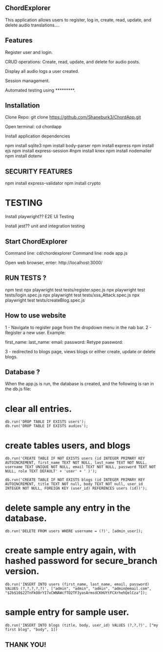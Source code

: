 ## ChordExplorer

This application allows users to register, log in, create, read, update, and delete audio translations....

## Features

Register user and login.

CRUD operations: Create, read, update, and delete for audio posts.

Display all audio logs a user created.

Session management.

Automated testing using *********.

## Installation

Clone Repo: git clone https://github.com/Shaneburk3/ChordApp.git

Open terminal: cd chordapp

Install  application dependencies

npm install sqlite3
npm install body-parser
npm install express
npm install ejs
npm install express-session
#npm install knex
npm install nodemailer
npm install dotenv

## SECURITY FEATURES
npm install express-validator
npm install crypto

# TESTING
Install playwright?? E2E UI Testing

Install jest?? unit and integration testing

## Start ChordExplorer

Command line: cd/chordexplorer
Command line: node app.js

Open web browser, enter: http://localhost:3000/

## RUN TESTS ?

npm test
npx playwright test tests/register.spec.js
npx playwright test tests/login.spec.js
npx playwright test tests/xss_Attack.spec.js
npx playwright test tests/createBlog.spec.js


## How to use website

1 - Navigate to register page from the dropdown menu in the nab bar.
2 - Register a new user. Example:

first_name: 
last_name: 
email: 
password: 
Retype password: 

3 - redirected to blogs page, views blogs or either create, update or delete blogs.

## Database ?

When the app.js is run, the database is created, and the following is ran in the db.js file: 

# clear all entries.
    db.run('DROP TABLE IF EXISTS users');
    db.run('DROP TABLE IF EXISTS audios');

# create tables users, and blogs
    db.run('CREATE TABLE IF NOT EXISTS users (id INTEGER PRIMARY KEY AUTOINCREMENT, first_name TEXT NOT NULL, last_name TEXT NOT NULL, username TEXT UNIQUE NOT NULL, email TEXT NOT NULL, password TEXT NOT NULL, role TEXT DEFAULT' + 'user' + ' )');

    db.run('CREATE TABLE IF NOT EXISTS blogs (id INTEGER PRIMARY KEY AUTOINCREMENT, title TEXT NOT null, body TEXT NOT null, user_id INTEGER NOT NULL, FOREIGN KEY (user_id) REFERENCES users (id))');
# delete sample any entry in the database.
    db.run('DELETE FROM users WHERE username = (?)', [admin_user]);
# create sample entry again, with hashed password for secure_branch version.    
    db.run('INSERT INTO users (first_name, last_name, email, password) VALUES (?,?,?,?,?)', ["admin", "admin", "admin", "admin@email.com", "$2b$10$22TnFkO8rYI7xCWNAWcfTO2TF3yasArmsdCKHUYtFCXrhehQelCza"]);
# sample entry for sample user.
    db.run('INSERT INTO blogs (title, body, user_id) VALUES (?,?,?)', ["my first blog", "body", 1])

## THANK YOU!
